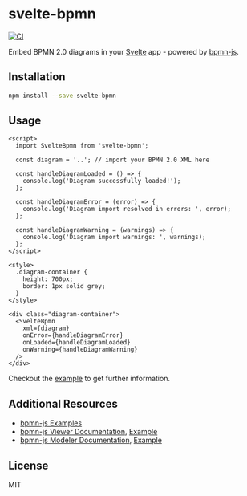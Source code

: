 # svelte-bpmn

[![CI](https://github.com/bpmn-io/svelte-bpmn/workflows/CI/badge.svg)](https://github.com/bpmn-io/svelte-bpmn/actions?query=workflow%3ACI)

Embed BPMN 2.0 diagrams in your [Svelte](https://svelte.dev/) app - powered by [bpmn-js](https://github.com/bpmn-io/bpmn-js).


## Installation

```sh
npm install --save svelte-bpmn
```

## Usage

```svelte
<script>
  import SvelteBpmn from 'svelte-bpmn';

  const diagram = '..'; // import your BPMN 2.0 XML here

  const handleDiagramLoaded = () => {
    console.log('Diagram successfully loaded!');
  };

  const handleDiagramError = (error) => {
    console.log('Diagram import resolved in errors: ', error);
  };

  const handleDiagramWarning = (warnings) => {
    console.log('Diagram import warnings: ', warnings);
  };
</script>

<style>
  .diagram-container {
    height: 700px;
    border: 1px solid grey;
  }
</style>

<div class="diagram-container">
  <SvelteBpmn 
    xml={diagram} 
    onError={handleDiagramError}
    onLoaded={handleDiagramLoaded} 
    onWarning={handleDiagramWarning}
  />
</div>
```

Checkout the [example](./example) to get further information.

## Additional Resources

* [bpmn-js Examples](https://github.com/bpmn-io/bpmn-js-examples)
* [bpmn-js Viewer Documentation](https://github.com/bpmn-io/bpmn-js/blob/master/lib/Viewer.js), [Example](https://github.com/bpmn-io/bpmn-js-examples/blob/master/starter/viewer.html)
* [bpmn-js Modeler Documentation](https://github.com/bpmn-io/bpmn-js/blob/master/lib/Modeler.js), [Example](https://github.com/bpmn-io/bpmn-js-examples/tree/master/modeler)

## License

MIT